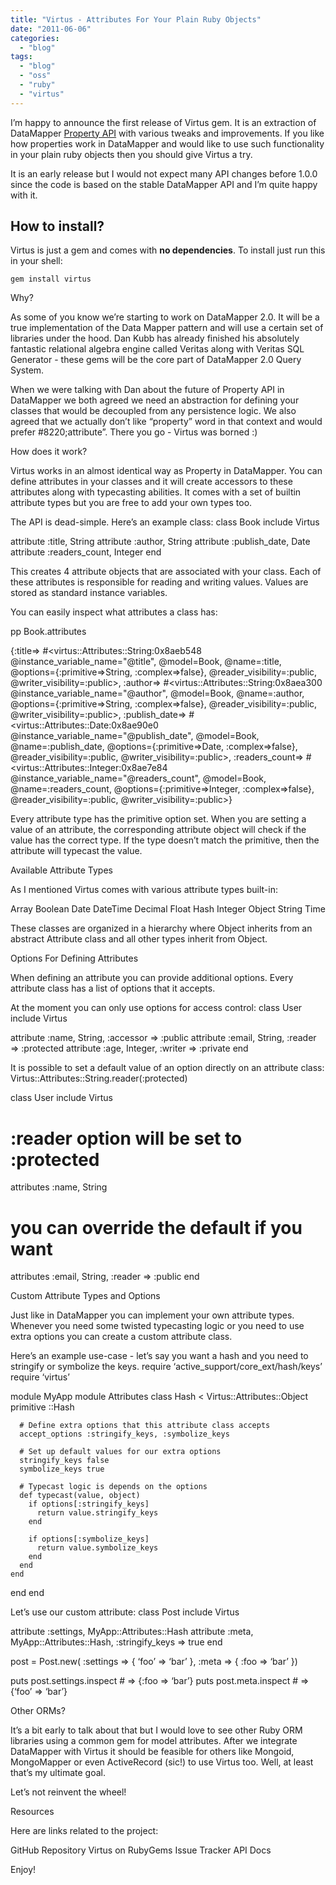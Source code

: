 ```yaml
---
title: "Virtus - Attributes For Your Plain Ruby Objects"
date: "2011-06-06"
categories: 
  - "blog"
tags: 
  - "blog"
  - "oss"
  - "ruby"
  - "virtus"
---
```


I’m happy to announce the first release of Virtus gem. It is an extraction of DataMapper [Property API](http://datamapper.org/docs/properties.html) with various tweaks and improvements. If you like how properties work in DataMapper and would like to use such functionality in your plain ruby objects then you should give Virtus a try.

It is an early release but I would not expect many API changes before 1.0.0 since the code is based on the stable DataMapper API and I’m quite happy with it.

## How to install?

Virtus is just a gem and comes with **no dependencies**. To install just run this in your shell:

```generic
gem install virtus
```

Why?

As some of you know we’re starting to work on DataMapper 2.0. It will be a true implementation of the Data Mapper pattern and will use a certain set of libraries under the hood. Dan Kubb has already finished his absolutely fantastic relational algebra engine called
Veritas along with Veritas SQL Generator - these
gems will be the core part of DataMapper 2.0 Query System.

When we were talking with Dan about the future of Property API in DataMapper we both agreed we need an abstraction for defining your classes that would be
decoupled from any persistence logic. We also agreed that we actually don’t like “property” word in that context and would prefer #8220;attribute”. There you go - Virtus was borned :)

How does it work?

Virtus works in an almost identical way as Property in DataMapper. You can define attributes in your classes and it will create accessors to these attributes along with typecasting abilities. It comes with a set of builtin attribute types but you are free to add your own types too.

The API is dead-simple. Here’s an example class:
class Book
  include Virtus

  attribute :title,         String
  attribute :author,        String
  attribute :publish_date,  Date
  attribute :readers_count, Integer
end


This creates 4 attribute objects that are associated with your class. Each of these attributes is responsible for reading and writing values. Values are stored as standard instance variables.

You can easily inspect what attributes a class has:

pp Book.attributes

{:title=>
  #<virtus::Attributes::String:0x8aeb548
   @instance_variable_name="@title",
   @model=Book,
   @name=:title,
   @options={:primitive=>String, :complex=>false},
   @reader_visibility=:public,
   @writer_visibility=:public>,
 :author=>
  #<virtus::Attributes::String:0x8aea300
   @instance_variable_name="@author",
   @model=Book,
   @name=:author,
   @options={:primitive=>String, :complex=>false},
   @reader_visibility=:public,
   @writer_visibility=:public>,
 :publish_date=>
  #<virtus::Attributes::Date:0x8ae90e0
   @instance_variable_name="@publish_date",
   @model=Book,
   @name=:publish_date,
   @options={:primitive=>Date, :complex=>false},
   @reader_visibility=:public,
   @writer_visibility=:public>,
 :readers_count=>
  #<virtus::Attributes::Integer:0x8ae7e84
   @instance_variable_name="@readers_count",
   @model=Book,
   @name=:readers_count,
   @options={:primitive=>Integer, :complex=>false},
   @reader_visibility=:public,
   @writer_visibility=:public>}


Every attribute type has the primitive option set. When you are setting a value of an attribute, the corresponding attribute object will check if the value has the correct type. If the type doesn’t match the primitive, then the attribute will typecast the value.

Available Attribute Types

As I mentioned Virtus comes with various attribute types built-in:


Array
Boolean
Date
DateTime
Decimal
Float
Hash
Integer
Object
String
Time


These classes are organized in a hierarchy where Object inherits from an abstract Attribute class and all other types inherit from Object.

Options For Defining Attributes

When defining an attribute you can provide additional options. Every attribute class has a list of options that it accepts.

At the moment you can only use options for access control:
class User
  include Virtus

  attribute :name,  String,  :accessor => :public
  attribute :email, String,  :reader   => :protected
  attribute :age,   Integer, :writer   => :private
end


It is possible to set a default value of an option directly on an attribute class:
Virtus::Attributes::String.reader(:protected)

class User
  include Virtus

  # :reader option will be set to :protected
  attributes :name,  String
  # you can override the default if you want
  attributes :email, String, :reader => :public
end


Custom Attribute Types and Options

Just like in DataMapper you can implement your own attribute types. Whenever you need some twisted typecasting logic or you need to use extra options you can create a custom attribute class.

Here’s an example use-case - let’s say you want a hash and you need to stringify or symbolize the keys.
require ‘active_support/core_ext/hash/keys’
require ‘virtus’

module MyApp
  module Attributes
    class Hash < Virtus::Attributes::Object
      primitive ::Hash

      # Define extra options that this attribute class accepts
      accept_options :stringify_keys, :symbolize_keys

      # Set up default values for our extra options
      stringify_keys false
      symbolize_keys true

      # Typecast logic is depends on the options
      def typecast(value, object)
        if options[:stringify_keys]
          return value.stringify_keys
        end

        if options[:symbolize_keys]
          return value.symbolize_keys
        end
      end
    end
  end
end


Let’s use our custom attribute:
class Post
  include Virtus

  attribute :settings, MyApp::Attributes::Hash
  attribute :meta,     MyApp::Attributes::Hash, :stringify_keys => true
end

post = Post.new(
  :settings => { ‘foo’ => ‘bar’ },
  :meta     => { :foo  => ‘bar’ })

puts post.settings.inspect # => {:foo => ‘bar’}
puts post.meta.inspect     # => {‘foo’ => ‘bar’}


Other ORMs?

It’s a bit early to talk about that but I would love to see other Ruby ORM libraries using a common gem for model attributes. After we integrate DataMapper with Virtus it should be feasible for others like Mongoid, MongoMapper or even ActiveRecord (sic!) to use Virtus too. Well, at least that’s my ultimate goal.

Let’s not reinvent the wheel!

Resources

Here are links related to the project:


GitHub Repository
Virtus on RubyGems
Issue Tracker
API Docs


Enjoy!
```
